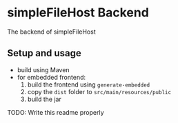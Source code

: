 # simpleFileHost Backend

The backend of simpleFileHost

## Setup and usage

- build using Maven
- for embedded frontend:  
  1. build the frontend using `generate-embedded`  
  2. copy the `dist` folder to `src/main/resources/public`  
  3. build the jar


TODO: Write this readme properly
